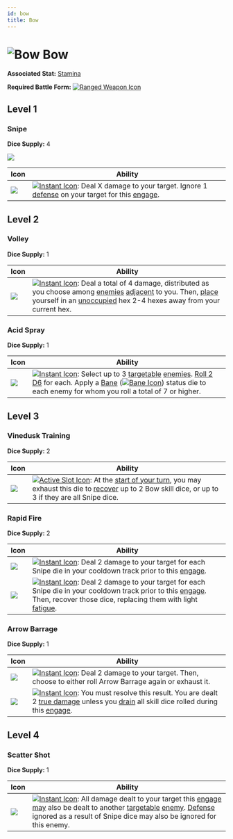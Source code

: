 ```yaml
---
id: bow
title: Bow
---
```


# <img src="/icons/skills/bow/icon.png" alt="Bow" className="icon-svg" /> Bow

**Associated Stat:** [Stamina](/docs/adventurer/stats/stamina)

**Required Battle Form:** [<img src="/icons/ranged-weapon.svg" alt="Ranged Weapon Icon" className="icon-svg" />](/docs/battles/battle-forms/ranged-weapon)

## Level 1

### Snipe

**Dice Supply:** 4

<img src="/icons/skills/bow/snipe-all-results.png" className="skill-icon" />

| Icon                                                             | Ability                                                                                                                                                                                                                                                      |
| ---------------------------------------------------------------- | ------------------------------------------------------------------------------------------------------------------------------------------------------------------------------------------------------------------------------------------------------------ |
| <img src="/icons/skills/bow/snipe.png" className="skill-icon" /> | [<img src="/icons/instant.svg" alt="Instant Icon" className="icon-svg" />](/docs/glossary/instant): Deal X damage to your target. Ignore 1 [defense](/docs/adventurer/stats/defense) on your target for this [engage](/docs/battles/adventurer-turn/engage). |

## Level 2

### Volley

**Dice Supply:** 1

| Icon                                                              | Ability                                                                                                                                                                                                                                                                                                                                                                              |
| ----------------------------------------------------------------- | ------------------------------------------------------------------------------------------------------------------------------------------------------------------------------------------------------------------------------------------------------------------------------------------------------------------------------------------------------------------------------------ |
| <img src="/icons/skills/bow/volley.png" className="skill-icon" /> | [<img src="/icons/instant.svg" alt="Instant Icon" className="icon-svg" />](/docs/glossary/instant): Deal a total of 4 damage, distributed as you choose among [enemies](/docs/glossary/enemy) [adjacent](/docs/glossary/adjacent) to you. Then, [place](/docs/glossary/move-or-place) yourself in an [unoccupied](/docs/glossary/occupied) hex 2-4 hexes away from your current hex. |

### Acid Spray

**Dice Supply:** 1

| Icon                                                                  | Ability                                                                                                                                                                                                                                                                                                                                                                                                                                                                    |
| --------------------------------------------------------------------- | -------------------------------------------------------------------------------------------------------------------------------------------------------------------------------------------------------------------------------------------------------------------------------------------------------------------------------------------------------------------------------------------------------------------------------------------------------------------------- |
| <img src="/icons/skills/bow/acid-spray.png" className="skill-icon" /> | [<img src="/icons/instant.svg" alt="Instant Icon" className="icon-svg" />](/docs/glossary/instant): Select up to 3 [targetable](/docs/glossary/targetable) [enemies](/docs/glossary/enemy). [Roll 2 D6](/docs/glossary/roll-a-d6) for each. Apply a [Bane](/docs/battles/status-effects/bane) ([<img src="/icons/bane.svg" alt="Bane Icon" className="icon-svg" />](/docs/battles/status-effects/bane)) status die to each enemy for whom you roll a total of 7 or higher. |

## Level 3

### Vinedusk Training

**Dice Supply:** 2

| Icon                                                                         | Ability                                                                                                                                                                                                                                                                                                         |
| ---------------------------------------------------------------------------- | --------------------------------------------------------------------------------------------------------------------------------------------------------------------------------------------------------------------------------------------------------------------------------------------------------------- |
| <img src="/icons/skills/bow/vinedusk-training.png" className="skill-icon" /> | [<img src="/icons/active-slot.svg" alt="Active Slot Icon" className="icon-svg" />](/docs/glossary/active-slot): At the [start of your turn](/docs/battles/adventurer-turn/index/), you may exhaust this die to [recover](/docs/glossary/recover) up to 2 Bow skill dice, or up to 3 if they are all Snipe dice. |

### Rapid Fire

**Dice Supply:** 2

| Icon                                                                    | Ability                                                                                                                                                                                                                                                                                                                         |
| ----------------------------------------------------------------------- | ------------------------------------------------------------------------------------------------------------------------------------------------------------------------------------------------------------------------------------------------------------------------------------------------------------------------------- |
| <img src="/icons/skills/bow/rapid-fire-1.png" className="skill-icon" /> | [<img src="/icons/instant.svg" alt="Instant Icon" className="icon-svg" />](/docs/glossary/instant): Deal 2 damage to your target for each Snipe die in your cooldown track prior to this [engage](/docs/battles/adventurer-turn/engage).                                                                                        |
| <img src="/icons/skills/bow/rapid-fire-2.png" className="skill-icon" /> | [<img src="/icons/instant.svg" alt="Instant Icon" className="icon-svg" />](/docs/glossary/instant): Deal 2 damage to your target for each Snipe die in your cooldown track prior to this [engage](/docs/battles/adventurer-turn/engage). Then, recover those dice, replacing them with light [fatigue](/docs/glossary/fatigue). |

### Arrow Barrage

**Dice Supply:** 1

| Icon                                                                       | Ability                                                                                                                                                                                                                                                                                                                  |
| -------------------------------------------------------------------------- | ------------------------------------------------------------------------------------------------------------------------------------------------------------------------------------------------------------------------------------------------------------------------------------------------------------------------ |
| <img src="/icons/skills/bow/arrow-barrage-1.png" className="skill-icon" /> | [<img src="/icons/instant.svg" alt="Instant Icon" className="icon-svg" />](/docs/glossary/instant): Deal 2 damage to your target. Then, choose to either roll Arrow Barrage again or exhaust it.                                                                                                                         |
| <img src="/icons/skills/bow/arrow-barrage-2.png" className="skill-icon" /> | [<img src="/icons/instant.svg" alt="Instant Icon" className="icon-svg" />](/docs/glossary/instant): You must resolve this result. You are dealt 2 [true damage](/docs/glossary/true-damage) unless you [drain](/docs/glossary/drained) all skill dice rolled during this [engage](/docs/battles/adventurer-turn/engage). |

## Level 4

### Scatter Shot

**Dice Supply:** 1

| Icon                                                                    | Ability                                                                                                                                                                                                                                                                                                                                                                                                                           |
| ----------------------------------------------------------------------- | --------------------------------------------------------------------------------------------------------------------------------------------------------------------------------------------------------------------------------------------------------------------------------------------------------------------------------------------------------------------------------------------------------------------------------- |
| <img src="/icons/skills/bow/scatter-shot.png" className="skill-icon" /> | [<img src="/icons/instant.svg" alt="Instant Icon" className="icon-svg" />](/docs/glossary/instant): All damage dealt to your target this [engage](/docs/battles/adventurer-turn/engage) [may](/docs/glossary/may) also be dealt to another [targetable](/docs/glossary/targetable) [enemy](/docs/glossary/enemy). [Defense](/docs/adventurer/stats/defense) ignored as a result of Snipe dice may also be ignored for this enemy. |

